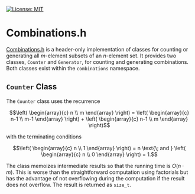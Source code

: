 [![License: MIT](https://img.shields.io/badge/License-MIT-yellow.svg)](https://opensource.org/licenses/MIT)
# Combinations.h

[Combinations.h](src/Combinations.h) is a header-only implementation 
of classes for counting or generating all _m_-element subsets of an
_n_-element set. It provides two classes, `Counter` and `Generator`, 
for counting and generating combinations. Both classes exist within 
the `combinations` namespace.

## `Counter` Class
The `Counter` class uses the recurrence
```math
\left( \begin{array}{c} n \\ m \end{array} \right) =
\left( \begin{array}{c} n-1 \\ m-1 \end{array} \right) +
\left( \begin{array}{c} n-1 \\ m \end{array} \right)
```
with the terminating conditions 
```math
\left( \begin{array}{c} n \\ 1 \end{array} \right) = n
\text{\; and }
\left( \begin{array}{c} n \\ 0 \end{array} \right) = 1.
```
The class memoizes intermediate results so that the running time is $O(n \cdot m)$.
This is worse than the straightforward computation using factorials but has the 
advantage of not overflowing during the computation if the result does not overflow.
The result is returned as `size_t`. 
